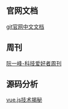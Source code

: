 


## 官网文档

[git官网中文文档](https://git-scm.com/book/zh/v2/%E8%B5%B7%E6%AD%A5-%E5%85%B3%E4%BA%8E%E7%89%88%E6%9C%AC%E6%8E%A7%E5%88%B6)


## 周刊

[阮一峰-科技爱好者周刊](https://github.com/ruanyf/weekly)


## 源码分析

[vue.js技术揭秘](https://ustbhuangyi.github.io/vue-analysis/)